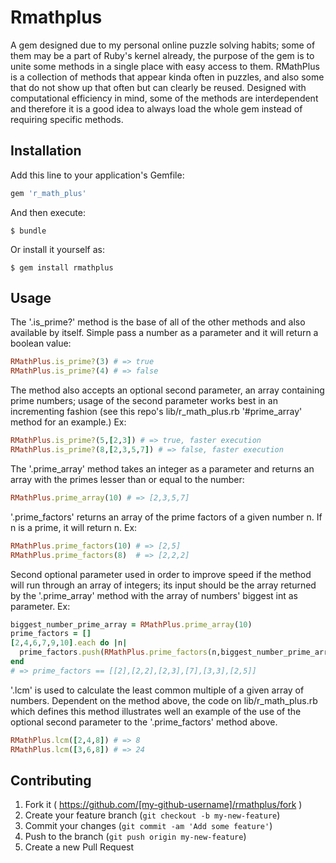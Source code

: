 # Rmathplus

A gem designed due to my personal online puzzle solving habits; some of them may be a part
of Ruby's kernel already, the purpose of the gem is to unite some methods in a single place with easy
access to them. RMathPlus is a collection of methods that appear kinda often in puzzles, and also some
that do not show up that often but can clearly be reused. Designed with computational efficiency in mind,
some of the methods are interdependent and therefore it is a good idea to always load the whole gem instead
of requiring specific methods.

## Installation

Add this line to your application's Gemfile:

```ruby
gem 'r_math_plus'
```

And then execute:

    $ bundle

Or install it yourself as:

    $ gem install rmathplus

## Usage
The '.is_prime?' method is the base of all of the other methods and also available by itself.
Simple pass a number as a parameter and it will return a boolean value:
```ruby
RMathPlus.is_prime?(3) # => true
RMathPlus.is_prime?(4) # => false
```
The method also accepts an optional second parameter, an array containing prime numbers;
usage of the second parameter works best in an incrementing fashion (see this repo's lib/r_math_plus.rb '#prime_array' method for an example.)
Ex:
```ruby
RMathPlus.is_prime?(5,[2,3]) # => true, faster execution
RMathPlus.is_prime?(8,[2,3,5,7]) # => false, faster execution
```

The '.prime_array' method takes an integer as a parameter and returns an array with the primes lesser than or equal to the number:
```ruby
RMathPlus.prime_array(10) # => [2,3,5,7]
```

'.prime_factors' returns an array of the prime factors of a given number n. If n is a prime, it will return n.
Ex:
```ruby
RMathPlus.prime_factors(10) # => [2,5]
RMathPlus.prime_factors(8)  # => [2,2,2]
```

Second optional parameter used in order to improve speed if the method will run through an array of
integers; its input should be the array returned by the '.prime_array' method with the array of numbers' biggest int as parameter.
Ex:
```ruby
biggest_number_prime_array = RMathPlus.prime_array(10)
prime_factors = []
[2,4,6,7,9,10].each do |n|
  prime_factors.push(RMathPlus.prime_factors(n,biggest_number_prime_array)) # will execute faster iterating through a single array, otherwise it would make a prime array for each of the numbers
end
# => prime_factors == [[2],[2,2],[2,3],[7],[3,3],[2,5]]
```

'.lcm' is used to calculate the least common multiple of a given array of numbers. Dependent on the method above, the code on lib/r_math_plus.rb which defines
this method illustrates well an example of the use of the optional second parameter to the '.prime_factors' method above.
```ruby
RMathPlus.lcm([2,4,8]) # => 8
RMathPlus.lcm([3,6,8]) # => 24
```
## Contributing

1. Fork it ( https://github.com/[my-github-username]/rmathplus/fork )
2. Create your feature branch (`git checkout -b my-new-feature`)
3. Commit your changes (`git commit -am 'Add some feature'`)
4. Push to the branch (`git push origin my-new-feature`)
5. Create a new Pull Request
